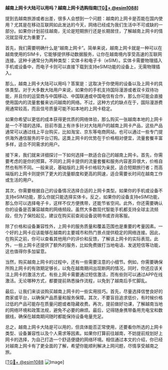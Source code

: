 **越南上网卡大陆可以用吗？越南上网卡选购指南[[TG💪+ @esim1088](https://t.me/s/esim1088)]**

提到去越南旅游或者出差，很多人会想到一个问题：越南的上网卡是否能在国内使用？尤其是在移动互联网如此发达的今天，网络已经成为我们生活中不可或缺的一部分。如果你计划前往越南，无论是短期旅行还是长期居住，了解越南上网卡的情况就显得尤为重要了。

首先，我们需要明确什么是“越南上网卡”。简单来说，越南上网卡就是一种可以在越南使用的SIM卡，它能够提供移动数据服务，让你在越南境内享受高速的互联网连接。这种卡通常分为两种类型：实体卡和电子卡（eSIM）。实体卡需要物理插入手机或设备中，而电子卡则可以直接下载到支持eSIM功能的设备上，无需物理插入。

那么，越南上网卡大陆可以用吗？答案是：这取决于你使用的设备以及上网卡的具体类型。对于大多数大陆用户来说，如果你的手机支持国际漫游或者双卡双待功能，并且你的运营商与中国移动、中国联通或中国电信有合作，那么你可能会直接使用国内的流量套餐来访问越南的网络。不过，这种方式的缺点在于，国际漫游费用通常较高，而且信号质量可能不如本地的上网卡稳定。

如果你希望以更低的成本获得更优质的网络体验，那么购买一张越南本地的上网卡是一个不错的选择。目前市面上有许多针对大陆用户的越南上网卡产品，这些产品通常可以通过线上平台购买，比如淘宝、京东等电商网站，也可以通过一些专门提供海外通信服务的平台订购。这类上网卡的优势在于价格相对便宜，流量套餐丰富多样，适合不同需求的用户。

接下来，我们就来详细探讨一下如何选择一款适合自己的越南上网卡。首先，你需要考虑的是你的预算。不同的上网卡提供的流量套餐和服务内容差异很大，价格自然也有所不同。一般来说，基础版的上网卡价格较为亲民，适合短期旅行者；而高端版的上网卡则提供了更大的流量额度和更高的网速，适合需要长时间在越南工作或生活的用户。

其次，你需要根据自己的设备情况选择合适的上网卡类型。如果你的手机或设备不支持eSIM功能，那么你就只能选择实体卡。反之，如果你的设备支持eSIM功能，那么你可以选择电子卡，这样不仅方便携带，还能节省空间。此外，你还需要确认你的设备是否兼容越南的网络频段。虽然大多数现代智能手机都支持全球主流频段，但为了保险起见，建议在购买前查阅设备说明书或咨询客服。

除了价格和设备兼容性外，上网卡的服务质量和覆盖范围也是重要的考量因素。一个好的上网卡应该能够在越南的主要城市和热门景点提供稳定的网络连接。因此，在购买之前，你可以查看其他用户的评价和反馈，了解该上网卡的实际表现。此外，一些上网卡还提供了额外的服务，比如免费拨打当地电话、发送短信等功能，这也值得你多加留意。

当然，购买越南上网卡的过程中，还有一些需要注意的小细节。例如，你需要确保所购上网卡的有效期足够长，以免在越南期间出现断网的情况。同时，你还应该关注上网卡的激活方式，有些上网卡需要通过短信激活，而有些则可以通过APP在线激活。无论哪种方式，都要提前熟悉操作流程，以免到了越南后手忙脚乱。

最后，让我们来谈谈购买越南上网卡的一些实用技巧。首先，尽量选择信誉良好的商家或平台，以确保产品质量和服务保障。其次，不要盲目追求低价，有时候价格过低的产品可能存在质量问题或者隐藏收费。再次，提前做好功课，了解越南当地的网络环境和政策法规，避免不必要的麻烦。最后，记得随身携带备用充电宝和数据线，确保在越南期间随时都能保持设备电量充足。

总之，越南上网卡大陆是可以用的，但具体能否正常使用，还要看你所选的上网卡类型、设备兼容性以及个人需求等因素。如果你打算前往越南，不妨提前规划好上网卡的选择，为自己打造一个舒适便捷的网络环境。相信通过本文的介绍，你已经对越南上网卡有了更全面的了解，希望你能顺利解决上网问题，尽情享受越南之旅。

[[TG💪+ @esim1088](https://t.me/s/esim1088) ![Image](https://i.postimg.cc/4NQfJmqS/Snipaste-2025-05-13-00-14-12.png)]